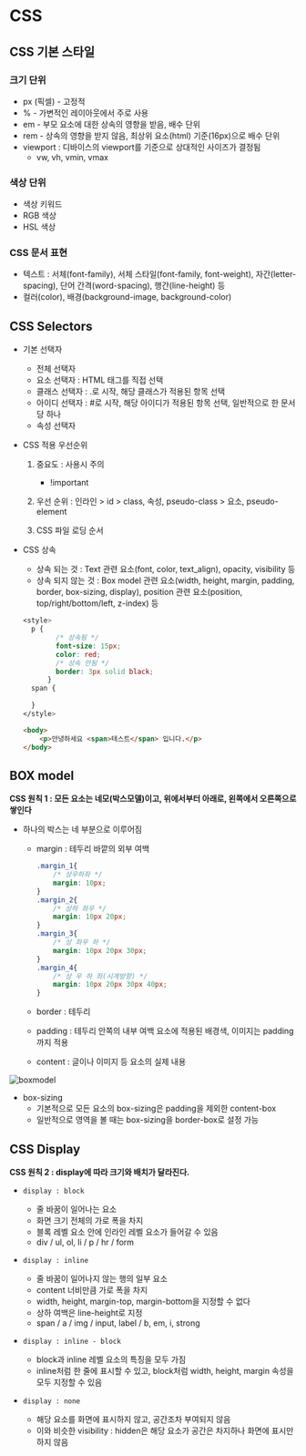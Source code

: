# CSS

## CSS 기본 스타일

### 크기 단위

- px (픽셀) - 고정적
- % - 가변적인 레이아웃에서 주로 사용
- em - 부모 요소에 대한 상속의 영향을 받음, 배수 단위
- rem - 상속의 영향을 받지 않음, 최상위 요소(html) 기준(16px)으로 배수 단위
- viewport : 디바이스의 viewport를 기준으로 상대적인 사이즈가 결정됨
  - vw, vh, vmin, vmax

### 색상 단위

- 색상 키워드
- RGB 색상
- HSL 색상

 ### CSS 문서 표현

- 텍스트 : 서체(font-family), 서체 스타일(font-family, font-weight), 자간(letter-spacing), 단어 간격(word-spacing), 행간(line-height) 등
- 컬러(color), 배경(background-image, background-color)

## CSS Selectors

- 기본 선택자

  - 전체 선택자
  - 요소 선택자 : HTML 태그를 직접 선택
  - 클래스 선택자 : .로 시작, 해당 클래스가 적용된 항목 선택
  - 아이디 선택자 : #로 시작, 해당 아이디가 적용된 항목 선택, 일반적으로 한 문서당 하나
  - 속성 선택자

- CSS 적용 우선순위

  1. 중요도 : 사용시 주의
     - !important

  2. 우선 순위 : 인라인 > id > class, 속성, pseudo-class > 요소, pseudo-element
  3. CSS 파일 로딩 순서

- CSS 상속

  - 상속 되는 것 : Text 관련 요소(font, color, text_align), opacity, visibility 등
  - 상속 되지 않는 것 : Box model 관련 요소(width, height, margin, padding, border, box-sizing, display), position 관련 요소(position, top/right/bottom/left, z-index) 등

  ```css
  <style>
  	p {
          /* 상속됨 */
          font-size: 15px;
          color: red;
          /* 상속 안됨 */
          border: 3px solid black;
    	}
  	span {
      
  	}
  </style>
  ```

  ```html
  <body>
      <p>안녕하세요 <span>테스트</span> 입니다.</p>
  </body>
  ```

## BOX model 

**CSS 원칙 1 : 모든 요소는 네모(박스모델)이고, 위에서부터 아래로, 왼쪽에서 오른쪽으로 쌓인다**

- 하나의 박스는 네 부분으로 이루어짐

  - margin : 테두리 바깥의 외부 여백

    ```css
    .margin_1{
        /* 상우하좌 */
        margin: 10px;
    }
    .margin_2{
        /* 상하 좌우 */
        margin: 10px 20px;
    }
    .margin_3{
        /* 상 좌우 하 */
        margin: 10px 20px 30px;
    }
    .margin_4{
        /* 상 우 하 좌(시계방향) */
        margin: 10px 20px 30px 40px;
    }
    ```

  - border : 테두리

  - padding : 테두리 안쪽의 내부 여백 요소에 적용된 배경색, 이미지는 padding까지 적용

  - content : 글이나 이미지 등 요소의 실제 내용

![boxmodel](C:\Users\이주용\Desktop\TIL\boxmodel.png)

- box-sizing
  - 기본적으로 모든 요소의 box-sizing은 padding을 제외한 content-box
  - 일반적으로 영역을 볼 때는 box-sizing을 border-box로 설정 가능

## CSS Display

**CSS 원칙 2 : display에 따라 크기와 배치가 달라진다.**

- `display : block`

  - 줄 바꿈이 일어나는 요소
  - 화면 크기 전체의 가로 폭을 차지
  - 블록 레벨 요소 안에 인라인 레벨 요소가 들어갈 수 있음
  - div / ul, ol, li / p / hr / form

- `display : inline` 

  - 줄 바꿈이 일어나지 않는 행의 일부 요소
  - content 너비만큼 가로 폭을 차지
  - width, height, margin-top, margin-bottom을 지정할 수 없다
  - 상하 여백은 line-height로 지정
  - span / a / img / input, label / b, em, i, strong

- `display : inline - block`

  - block과 inline 레벨 요소의 특징을 모두 가짐
  - inline처럼 한 줄에 표시할 수 있고, block처럼 width, height, margin 속성을 모두 지정할 수 있음

- `display : none`

  - 해당 요소를 화면에 표시하지 않고, 공간조차 부여되지 않음
  - 이와 비슷한 visibility : hidden은 해당 요소가 공간은 차지하나 화면에 표시만 하지 않음

  